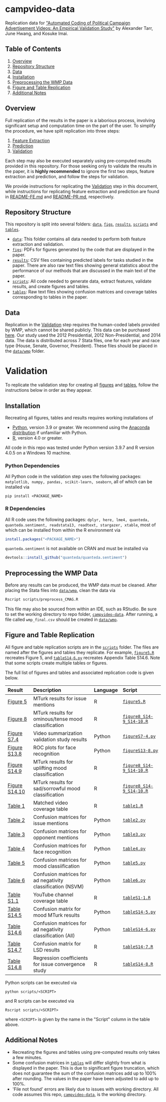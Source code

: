 # campvideo-data
Replication data for ["Automated Coding of Political Campaign Advertisement Videos: An Empirical Validation Study"]() by Alexander Tarr, June Hwang, and Kosuke Imai.

## Table of Contents
1. [Overview](#Overview)
2. [Repository Structure](#Repository-Structure)
3. [Data](#Data)
4. [Installation](#Installation)
5. [Preprocessing the WMP Data](#Preprocessing-the-WMP-Data)
6. [Figure and Table Replication](#Figure-and-Table-Replication)
7. [Additional Notes](#Additional-Notes)

## Overview
Full replication of the results in the paper is a laborious process, involving significant setup and computation time on the part of the user. To simplify the procedure, we have split replication into three steps: 
1. [Feature Extraction](README-FE.md#Feature-Extraction)
2. [Prediction](README-PR.md#Prediction)
3. [Validation](#Validation) 

Each step may also be executed separately using pre-computed results provided in this repository. For those seeking only to validate the results in the paper, it is **highly recommended** to ignore the first two steps, feature extraction and prediction, and follow the steps for validation.

We provide instructions for replicating the [Validation](#Validation) step in this document, while instructions for replicating feature extraction and prediction are found in [README-FE.md](README-FE.md) and [README-PR.md](README-PR.md), respectively. 

## Repository Structure
This repository is split into several folders: [``data``](data), [``figs``](figs), [``results``](results), [``scripts``](scripts) and [``tables``](tables).
- [``data``](data): This folder contains all data needed to perform both feature extraction and validation.
- [``figs``](figs): PDFs for figures generated by the code that are displayed in the paper.
- [``results``](results): CSV files containing predicted labels for tasks studied in the paper. There are also raw text files showing general statistics about the performance of our methods that are discussed in the main text of the paper.
- [``scripts``](scripts): All code needed to generate data, extract features, validate results, and create figures and tables.
- [``tables``](tables): Raw text files showing confusion matrices and coverage tables corresponding to tables in the paper.

## Data
Replication in the [Validation](#Validation) step requires the human-coded labels provided by WMP, which cannot be shared publicly. This data can be purchased [here](https://mediaproject.wesleyan.edu/dataaccess/). Our study used the 2012 Presidential, 2012 Non-Presidential, and 2014 data. The data is distributed across 7 Stata files, one for each year and race type (House, Senate, Governor, President). These files should be placed in the [``data/wmp``](data/wmp) folder.

# Validation
To replicate the validation step for creating all [figures](figs) and [tables](tables), follow the instructions below in order as they appear.

## Installation
Recreating all figures, tables and results requires working installations of
- [Python](https://www.python.org/downloads/), version 3.9 or greater. We recommend using the [Anaconda distribution](https://www.anaconda.com/products/distribution) if unfamiliar with Python.
- [R](https://cran.r-project.org/src/base/R-4/), version 4.0 or greater.

All code in this repo was tested under Python version 3.9.7 and R version 4.0.5 on a Windows 10 machine. 

### Python Dependencies
All Python code in the validation step uses the following packages: ``matplotlib, numpy, pandas, scikit-learn, seaborn``, all of which can be installed via

```
pip install <PACKAGE_NAME>
````

### R Dependencies
All R code uses the following packages: ``dplyr, here, lme4, quanteda, quanteda.sentiment, readstata13, readtext, stargazer, xtable``, most of which can be installed from within the R environment via

```r
install.packages("<PACKAGE_NAME>")
```

``quanteda.sentiment`` is not available on CRAN and must be installed via

```r
devtools::install_github("quanteda/quanteda.sentiment")
```
    
## Preprocessing the WMP Data
Before any results can be produced, the WMP data must be cleaned. After placing the Stata files into [``data/wmp``](data/wmp), clean the data via

```sh
Rscript scripts/preprocess_CMAG.R
```

This file may also be sourced from within an IDE, such as RStudio. Be sure to set the working directory to repo folder, [``campvideo-data``](https://github.com/atarr3/campvideo-data). After running, a file called ``wmp_final.csv`` should be created in [``data/wmp``](data/wmp).

## Figure and Table Replication
All figure and table replication scripts are in the [``scripts``](scripts) folder. The files are named after the figures and tables they replicate. For example, [``figure5.R``](scripts/figure5.R) recreates Figure 5, and [``tableS14-6.py``](scripts/tableS14-6.py) recreates Appendix Table S14.6. Note that some scripts create multiple tables or figures.

The full list of figures and tables and associated replication code is given below.

| Result                                 | Description                                                | Language | Script                                                       |
| :------------------------------------- | :--------------------------------------------------------- | :------- | :----------------------------------------------------------- |
| [Figure 5](figs/figure5.pdf)           | MTurk results for issue mentions                           | R        | [``figure5.R``](scripts/figure5.R)                           |
| [Figure 8](figs/figure8.pdf)           | MTurk results for ominous/tense mood classification        | R        | [``figure8_S14-9_S14-10.R``](scripts/figure8_S14-9_S14-10.R) |
| [Figure S7.4](figs/figureS7-4.pdf)     | Video summarization validation study results               | Python   | [``figureS7-4.py``](scripts/figureS7-4.py)                   |
| [Figure S13.8](figs/figureS13-8.pdf)   | ROC plots for face recognition                             | Python   | [``figureS13-8.py``](scripts/figureS13-8.py)                 |
| [Figure S14.9](figs/figureS14-9.pdf)   | MTurk results for uplifting mood classification            | R        | [``figure8_S14-9_S14-10.R``](scripts/figure8_S14-9_S14-10.R) |
| [Figure S14.10](figs/figureS14-10.pdf) | MTurk results for sad/sorrowful mood classification        | R        | [``figure8_S14-9_S14-10.R``](scripts/figure8_S14-9_S14-10.R) |
| [Table 1](tables/table1.txt)           | Matched video coverage table                               | R        | [``table1.R``](scripts/table1.R)                             |
| [Table 2](tables/table2.txt)           | Confusion matrices for issue mentions                      | Python   | [``table2.py``](scripts/table2.py)                           |
| [Table 3](tables/table3.txt)           | Confusion matrices for opponent mentions                   | Python   | [``table3.py``](scripts/table3.py)                           |
| [Table 4](tables/table4.txt)           | Confusion matrices for face recognition                    | Python   | [``table4.py``](scripts/table4.py)                           |
| [Table 5](tables/table5.txt)           | Confusion matrices for mood classiification                | Python   | [``table5.py``](scripts/table5.py)                           |
| [Table 6](tables/table6.txt)           | Confusion matrices for ad negativity classification (NSVM) | Python   | [``table6.py``](scripts/table6.py)                           |
| [Table S1.1](tables/tableS1-1.txt)     | YouTube channel coverage table                             | R        | [``tableS1-1.R``](scripts/tableS1-1.R)                       |
| [Table S14.5](tables/tableS14-5.txt)   | Confusion matrix for mood MTurk results                    | Python   | [``tableS14-5.py``](scripts/tableS14-5.py)                   |
| [Table S14.6](tables/tableS14-6.txt)   | Confusion matrices for ad negativity classification (All)  | Python   | [``tableS14-6.py``](scripts/tableS14-6.py)                   |
| [Table S14.7](tables/tableS14-7.txt)   | Confusion matrix for LSD results                           | R        | [``tableS14-7.R``](scripts/tableS14-7.R)                     |
| [Table S14.8](tables/tableS14-8.txt)   | Regression coefficients for issue convergence study        | R        | [``tableS14-8.R``](scripts/tableS14-8.R)                     |

Python scripts can be executed via

```
python scripts/<SCRIPT>
```

and R scripts can be executed via

```
Rscript scripts/<SCRIPT>
```

where ``<SCRIPT>`` is given by the name in the "Script" column in the table above.

## Additional Notes
- Recreating the figures and tables using pre-computed results only takes a few minutes.
- Some confusion matrices in [``tables``](tables) will differ slightly from what is displayed in the paper. This is due to significant figure truncation, which does not guarantee the sum of the confusion matrices add up to 100% after rounding. The values in the paper have been adjusted to add up to 100%.
- 'File not found' errors are likely due to issues with working directory. All code assumes this repo, [``campvideo-data``](https://github.com/atarr3/campvideo-data), is the working directory.
